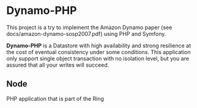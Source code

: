 # Dynamo-PHP 

This project is a try to implement the Amazon Dynamo paper (see docs/amazon-dynamo-sosp2007.pdf) using PHP and Symfony.

**Dynamo-PHP** is a Datastore with high availability and strong resilience at the cost of eventual consistency under some conditions.
This application only support single object transaction with no isolation level, but you are assured that all your writes will succeed.


## Node
PHP application that is part of the Ring